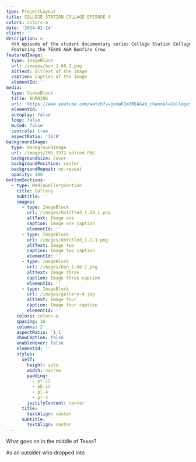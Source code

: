 ```yaml
---
type: ProjectLayout
title: COLLEGE STATION COLLAGE EPISODE 4
colors: colors-a
date: '2024-02-24'
client: ''
description: >-
  4th episode of the student documentary series College Station Collage.
  Featuring the TEXAS A&M Bonfire Crew
featuredImage:
  type: ImageBlock
  url: /images/bon_1.60.1.png
  altText: altText of the image
  caption: Caption of the image
  elementId: ''
media:
  type: VideoBlock
  title: BURNING
  url: 'https://www.youtube.com/watch?v=jumaK1m3REA&ab_channel=CollegeStationCollage'
  elementId: ''
  autoplay: false
  loop: false
  muted: false
  controls: true
  aspectRatio: '16:9'
backgroundImage:
  type: BackgroundImage
  url: /images/IMG_3372 edited.PNG
  backgroundSize: cover
  backgroundPosition: center
  backgroundRepeat: no-repeat
  opacity: 100
bottomSections:
  - type: MediaGallerySection
    title: Gallery
    subtitle: ''
    images:
      - type: ImageBlock
        url: /images/Untitled_1.14.1.png
        altText: Image one
        caption: Image one caption
        elementId: ''
      - type: ImageBlock
        url: /images/Untitled_1.1.1.png
        altText: Image two
        caption: Image two caption
        elementId: ''
      - type: ImageBlock
        url: /images/bon_1.60.1.png
        altText: Image three
        caption: Image three caption
        elementId: ''
      - type: ImageBlock
        url: /images/gallery-4.jpg
        altText: Image four
        caption: Image four caption
        elementId: ''
    colors: colors-a
    spacing: 16
    columns: 2
    aspectRatio: '1:1'
    showCaption: false
    enableHover: false
    elementId: ''
    styles:
      self:
        height: auto
        width: narrow
        padding:
          - pt-12
          - pb-12
          - pl-4
          - pr-4
        justifyContent: center
      title:
        textAlign: center
      subtitle:
        textAlign: center
---
```

What goes on in the middle of Texas?



As an outsider who dropped into 
